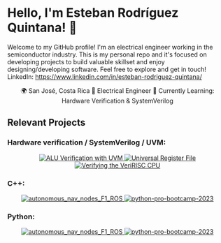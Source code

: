 # Hello, I'm Esteban Rodríguez Quintana! 👋

Welcome to my GitHub profile! I'm an electrical engineer working in the semiconductor industry. This is my personal repo and it's focused on developing projects to build valuable skillset and enjoy designing/developing software. Feel free to explore and get in touch! LinkedIn: https://www.linkedin.com/in/esteban-rodriguez-quintana/

<div align="center">
🌍 San José, Costa Rica  💼 Electrical Engineer 🌱 Currently Learning: Hardware Verification & SystemVerilog
</div>

## Relevant Projects
### Hardware verification / SystemVerilog / UVM:
<div align="center">
  <a href="https://github.com/erquintana/ALU_Verification_with_UVM">
    <img src="https://github-readme-stats.vercel.app/api/pin/?username=erquintana&repo=ALU_Verification_with_UVM&theme=yeblu" alt="ALU Verification with UVM">
  </a>
  <a href="https://github.com/erquintana/universal-register-SV">
    <img src="https://github-readme-stats.vercel.app/api/pin/?username=erquintana&repo=veriRISC-CPU-SV&theme=yeblu" alt="Universal Register File">
  </a>
  <a href="https://github.com/erquintana/veriRISC-CPU-SV">
    <img src="https://github-readme-stats.vercel.app/api/pin/?username=erquintana&repo=veriRISC-CPU-SV&theme=yeblu" alt="Verifying the VeriRISC CPU">
  </a>
</div>

### C++:
<div align="center">
  <a href="https://github.com/erquintana/autonomous_nav_nodes_F1_ROS">
    <img src="https://github-readme-stats.vercel.app/api/pin/?username=erquintana&repo=autonomous_nav_nodes_F1_ROS&theme=yeblu" alt="autonomous_nav_nodes_F1_ROS">
  </a>
  <a href="https://github.com/erquintana/python-pro-bootcamp-2023">
    <img src="https://github-readme-stats.vercel.app/api/pin/?username=erquintana&repo=python-pro-bootcamp-2023&theme=yeblu" alt="python-pro-bootcamp-2023">
  </a>
</div>

### Python:
<div align="center">
  <a href="https://github.com/erquintana/autonomous_nav_nodes_F1_ROS">
    <img src="https://github-readme-stats.vercel.app/api/pin/?username=erquintana&repo=autonomous_nav_nodes_F1_ROS&theme=yeblu" alt="autonomous_nav_nodes_F1_ROS">
  </a>
  <a href="https://github.com/erquintana/python-pro-bootcamp-2023">
    <img src="https://github-readme-stats.vercel.app/api/pin/?username=erquintana&repo=python-pro-bootcamp-2023&theme=yeblu" alt="python-pro-bootcamp-2023">
  </a>
</div>
<!--
<div align="center">
  <p>
    <a href="https://github.com/erquintana/ALU_Verification_with_UVM">ALU Verification with UVM</a>
    |
    <a href="https://github.com/erquintana/veriRISC-CPU-SV">veriRISC-CPU-SV</a>
  </p>
</div>



## Contributions

I enjoy contributing to open source projects. Here are a few projects I've contributed to:

- [Project Name](https://github.com/project-owner/project-name)
- [Another Project](https://github.com/another-owner/another-project)

## Fun Facts

- 🎵 Favorite Song: [Your Favorite Song]
- 🎮 Currently Playing: [Game Name]
- 📚 Reading: [Book Title]
-->
